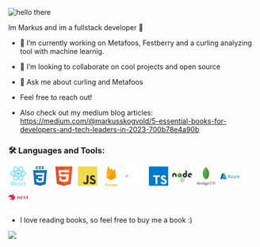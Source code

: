 ![hello there](https://media.giphy.com/media/xTiIzJSKB4l7xTouE8/giphy.gif)


Im Markus and im a fullstack developer 👋

- 🔭 I’m currently working on Metafoos, Festberry and a curling analyzing tool with machine learnig.

- 👯 I’m looking to collaborate on cool projects and open source

- 💬 Ask me about curling and Metafoos

- Feel free to reach out!

- Also check out my medium blog articles: https://medium.com/@markusskogvold/5-essential-books-for-developers-and-tech-leaders-in-2023-700b78e4a90b


### :hammer_and_wrench: Languages and Tools: 

<div>
  <img src="https://github.com/devicons/devicon/blob/master/icons/react/react-original-wordmark.svg" title="React" alt="React" width="40" height="40"/>
  <img src="https://github.com/devicons/devicon/blob/master/icons/css3/css3-plain-wordmark.svg"  title="CSS3" alt="CSS" width="40" height="40"/>&nbsp;
  <img src="https://github.com/devicons/devicon/blob/master/icons/html5/html5-original.svg" title="HTML5" alt="HTML" width="40" height="40"/>&nbsp;
  <img src="https://github.com/devicons/devicon/blob/master/icons/javascript/javascript-original.svg" title="JavaScript" alt="JavaScript" width="40" height="40"/>&nbsp;
  <img src="https://github.com/devicons/devicon/blob/master/icons/firebase/firebase-plain-wordmark.svg" title="Firebase" alt="Firebase" width="40" height="40"/>&nbsp;
  <img src="https://github.com/devicons/devicon/blob/master/icons/tailwindcss/tailwindcss-original-wordmark.svg" title="Tailwind"  alt="Tailwind" width="40" height="40"/>&nbsp;
  <img src="https://github.com/devicons/devicon/blob/master/icons/typescript/typescript-plain.svg" title="Typescript"  alt="Typescript" width="40" height="40"/>&nbsp;
  <img src="https://github.com/devicons/devicon/blob/master/icons/nodejs/nodejs-original-wordmark.svg" title="NodeJS" alt="NodeJS" width="40" height="40"/>&nbsp;
   <img src="https://github.com/devicons/devicon/blob/master/icons/mongodb/mongodb-original-wordmark.svg" title="mongodb" alt="mongodb" width="40" height="40"/>&nbsp;
   <img src="https://github.com/devicons/devicon/blob/master/icons/azure/azure-original-wordmark.svg" title="azure" alt="azure" width="40" height="40"/>&nbsp;
   <img src="https://github.com/devicons/devicon/blob/master/icons/nestjs/nestjs-plain-wordmark.svg" title="NestJS" alt="NestJS" width="40" height="40"/>&nbsp;
</div>



- I love reading books, so feel free to buy me a book :) 

<a href="https://www.buymeacoffee.com/marsko"><img src="https://img.buymeacoffee.com/button-api/?text=Buy me a book&emoji=📖&slug=marsko&button_colour=40DCA5&font_colour=ffffff&font_family=Cookie&outline_colour=000000&coffee_colour=FFDD00" /></a>

